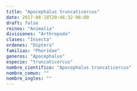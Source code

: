 ```yaml
---
title: "Apocephalus truncaticercus"
date: 2017-08-18T20:46:32-06:00
draft: false
reinos: "Animalia"
divisiones: "Arthropoda"
clases: "Insecta"
ordenes: "Diptera"
familias: "Phoridae"
generos: "Apocephalus"
especie: "truncaticercus"
nombre_cientifico: "Apocephalus truncaticercus"
nombre_comun: ""
nombre_ingles: ""
---
```

